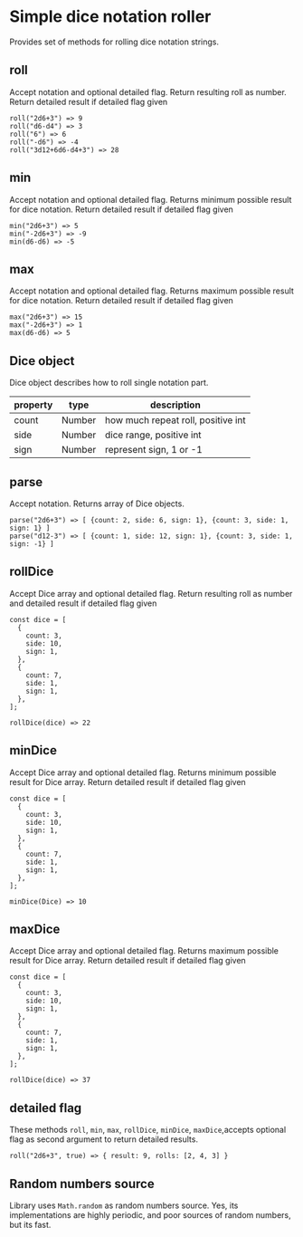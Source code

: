 # Simple dice notation roller

Provides set of methods for rolling dice notation strings. 


## roll

Accept notation and optional detailed flag. Return resulting roll as number. Return detailed result if detailed flag given

```
roll("2d6+3") => 9
roll("d6-d4") => 3
roll("6") => 6
roll("-d6") => -4
roll("3d12+6d6-d4+3") => 28
```


## min

Accept notation and optional detailed flag. Returns minimum possible result for dice notation. Return detailed result if detailed flag given

```
min("2d6+3") => 5
min("-2d6+3") => -9
min(d6-d6) => -5
```


## max

Accept notation and optional detailed flag. Returns maximum possible result for dice notation. Return detailed result if detailed flag given

```
max("2d6+3") => 15
max("-2d6+3") => 1
max(d6-d6) => 5
```


## Dice object

Dice object describes how to roll single notation part.

| property | type   | description                        |
|----------|--------|------------------------------------|
| count    | Number | how much repeat roll, positive int |
| side     | Number | dice range, positive int           |
| sign     | Number | represent sign, 1 or -1            |


## parse

Accept notation. Returns array of Dice objects. 

```
parse("2d6+3") => [ {count: 2, side: 6, sign: 1}, {count: 3, side: 1, sign: 1} ]
parse("d12-3") => [ {count: 1, side: 12, sign: 1}, {count: 3, side: 1, sign: -1} ]
```


## rollDice

Accept Dice array and optional detailed flag. Return resulting roll as number and detailed result if detailed flag given

```
const dice = [
  {
    count: 3,
    side: 10,
    sign: 1,
  },
  {
    count: 7,
    side: 1,
    sign: 1,
  },
];

rollDice(dice) => 22
```


## minDice

Accept Dice array and optional detailed flag. Returns minimum possible result for Dice array. Return detailed result if detailed flag given

```
const dice = [
  {
    count: 3,
    side: 10,
    sign: 1,
  },
  {
    count: 7,
    side: 1,
    sign: 1,
  },
];

minDice(Dice) => 10
```


## maxDice

Accept Dice array and optional detailed flag. Returns maximum possible result for Dice array. Return detailed result if detailed flag given

```
const dice = [
  {
    count: 3,
    side: 10,
    sign: 1,
  },
  {
    count: 7,
    side: 1,
    sign: 1,
  },
];

rollDice(dice) => 37
```

## detailed flag

These methods `roll`, `min`, `max`, `rollDice`, `minDice`, `maxDice`,accepts optional  flag as second argument to return detailed results.

```
roll("2d6+3", true) => { result: 9, rolls: [2, 4, 3] }
```

## Random numbers source

Library uses `Math.random` as random numbers source. Yes, its implementations are highly periodic, and poor sources of random numbers, but its fast.